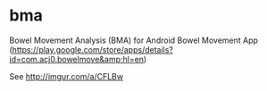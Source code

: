 # bma
Bowel Movement Analysis (BMA) for Android Bowel Movement App (https://play.google.com/store/apps/details?id=com.acj0.bowelmove&amp;hl=en)

See http://imgur.com/a/CFLBw
